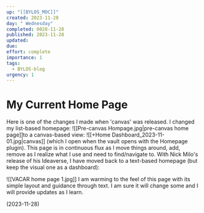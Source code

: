 ```yaml
---
up: "[[BYLOS_MOC]]"
created: 2023-11-28
day: " Wednesday"
completed: 0028-11-28
published: 2023-11-28
updated: 
due: 
effort: complete
importance: 1
tags:
  - BYLOS-blog
urgency: 1
---
```

# My Current Home Page

Here is one of the changes I made when 'canvas' was released. I changed my list-based homepage: ![[Pre-canvas Hompage.jpg|pre-canvas home page]]to a canvas-based view: ![[+Home Dashboard_2023-11-01.jpg|canvas]] (which I open when the vault opens with the Homepage plugin).  This page is in continuous flux as I move things around, add, remove as I realize what I use and need to find/navigate to. 
With Nick Milo's release of his Ideaverse, I have moved back to a text-based homepage (but keep the visual one as a dashboard):

![[VACAR home page 1.jpg]]
I am warming to the feel of this page with its simple layout and guidance through text. I am sure it will change some and I will provide updates as I learn.

(2023-11-28)